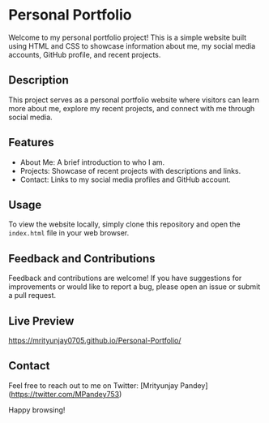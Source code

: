 # Personal Portfolio

Welcome to my personal portfolio project! This is a simple website built using HTML and CSS to showcase information about me, my social media accounts, GitHub profile, and recent projects.

## Description

This project serves as a personal portfolio website where visitors can learn more about me, explore my recent projects, and connect with me through social media.

## Features

- About Me: A brief introduction to who I am.
- Projects: Showcase of recent projects with descriptions and links.
- Contact: Links to my social media profiles and GitHub account.

## Usage

To view the website locally, simply clone this repository and open the `index.html` file in your web browser.

## Feedback and Contributions

Feedback and contributions are welcome! If you have suggestions for improvements or would like to report a bug, please open an issue or submit a pull request.

## Live Preview

https://mrityunjay0705.github.io/Personal-Portfolio/

## Contact

Feel free to reach out to me on Twitter: [Mrityunjay Pandey] (https://twitter.com/MPandey753)

Happy browsing!
